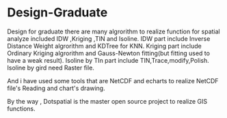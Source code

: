 # Design-Graduate
Design for graduate
there are many algrorithm to realize function for spatial analyze included IDW ,Kriging ,TIN and Isoline.
IDW part include Inverse Distance Weight algrorithm and KDTree for KNN.
Kriging part include Ordinary Kriging algrorithm and Gauss-Newton fitting(but fitting used to have a weak result). 
Isoline by TIn part include TIN,Trace,modify,Polish.
Isoline by gird need Raster file.

And i have used some tools that are NetCDF and echarts to realize NetCDF file's Reading and chart's drawing.

By the way , Dotspatial is the master open source project to realize GIS functions.
